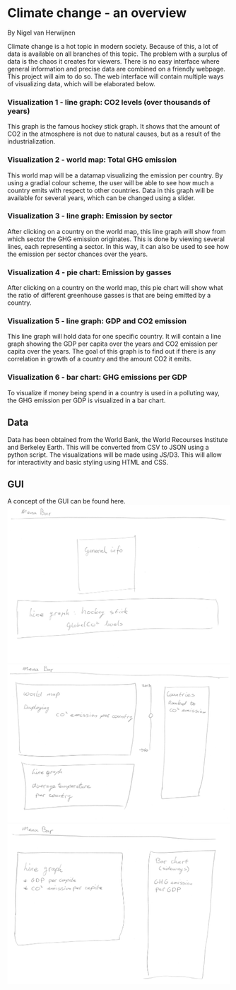 # Climate change - an overview
By Nigel van Herwijnen

Climate change is a hot topic in modern society. Because of this, a lot of data is available on all branches of this topic. The problem with a surplus of data is the chaos it creates for viewers. There is no easy interface where general information and precise data are combined on a friendly webpage. This project will aim to do so. The web interface will contain multiple ways of visualizing data, which will be elaborated below.

### Visualization 1 - line graph: CO2 levels (over thousands of years)
This graph is the famous hockey stick graph. It shows that the amount of CO2 in the atmosphere is not due to natural causes, but as a result of the industrialization.

### Visualization 2 - world map: Total GHG emission
This world map will be a datamap visualizing the emission per country. By using a gradial colour scheme, the user will be able to see how much a country emits with respect to other countries. Data in this graph will be available for several years, which can be changed using a slider.

### Visualization 3 - line graph: Emission by sector
After clicking on a country on the world map, this line graph will show from which sector the GHG emission originates. This is done by viewing several lines, each representing a sector. In this way, it can also be used to see how the emission per sector chances over the years.

### Visualization 4 - pie chart: Emission by gasses
After clicking on a country on the world map, this pie chart will show what the ratio of different greenhouse gasses is that are being emitted by a country.

### Visualization 5 - line graph: GDP and CO2 emission
This line graph will hold data for one specific country. It will contain a line graph showing the GDP per capita over the years and CO2 emission per capita over the years. The goal of this graph is to find out if there is any correlation in growth of a country and the amount CO2 it emits.

### Visualization 6 - bar chart: GHG emissions per GDP
To visualize if money being spend in a country is used in a polluting way, the GHG emission per GDP is visualized in a bar chart.



## Data
Data has been obtained from the World Bank, the World Recourses Institute and Berkeley Earth. This will be converted from CSV to JSON using a python script. The visualizations will be made using JS/D3. This will allow for interactivity and basic styling using HTML and CSS.

## GUI
A concept of the GUI can be found here.
![Alt text](/doc/title_page_v1.jpg)
![Alt text](/doc/CO2_emission_page_v2.jpg)
![Alt text](/doc/GDP_CO2_page_v2.jpg)
